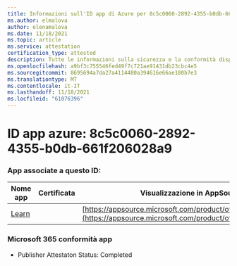 ```yaml
---
title: Informazioni sull'ID app di Azure per 8c5c0060-2892-4355-b0db-661f206028a9
ms.author: elmalova
author: elenamalova
ms.date: 11/18/2021
ms.topic: article
ms.service: attestation
certification_type: attested
description: Tutte le informazioni sulla sicurezza e la conformità disponibili per 8c5c0060-2892-4355-b0db-661f206028a9.
ms.openlocfilehash: a9bf3c755546fed49f7c721ae91431db23cbc4e5
ms.sourcegitcommit: 8695694a7da27a4114480a394616e66ae180b7e3
ms.translationtype: MT
ms.contentlocale: it-IT
ms.lasthandoff: 11/18/2021
ms.locfileid: "61076396"
---
```

# <a name="azure-app-id-8c5c0060-2892-4355-b0db-661f206028a9"></a>ID app azure: 8c5c0060-2892-4355-b0db-661f206028a9


### <a name="apps-associated-with-this-id"></a>App associate a questo ID:
| **Nome app** | **Certificata** | **Visualizzazione in AppSource** |
|--------------|---------------|-----------------------|
| [Learn](https://docs.microsoft.com/microsoft-365-app-certification/forward/WA200001308) |  | [https://appsource.microsoft.com/product/office/WA200001308](https://appsource.microsoft.com/product/office/WA200001308) |

### <a name="microsoft-365-app-compliance-status"></a>Microsoft 365 conformità app
- Publisher Attestaton Status: Completed
